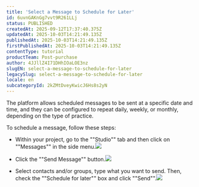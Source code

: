 ```yaml
---
title: 'Select a Message to Schedule for Later'
id: 6uvnGAKnGg7vvt9R261LLj
status: PUBLISHED
createdAt: 2025-09-12T17:37:40.375Z
updatedAt: 2025-10-03T14:21:49.135Z
publishedAt: 2025-10-03T14:21:49.135Z
firstPublishedAt: 2025-10-03T14:21:49.135Z
contentType: tutorial
productTeam: Post-purchase
author: 4JJllZ4I71DHhIOaLOE3nz
slugEN: select-a-message-to-schedule-for-later
legacySlug: select-a-message-to-schedule-for-later
locale: en
subcategoryId: 2kZMtDveyKwicJ6Hs8s2yN
---
```


The platform allows scheduled messages to be sent at a specific date and time, and they can be configured to repeat daily, weekly, or monthly, depending on the type of practice.

To schedule a message, follow these steps:

- Within your project, go to the ""Studio"" tab and then click on ""Messages"" in the side menu.![](https://cdn.statically.io/gh/vtexdocs/help-center-content/refs/heads/main/docs/en/tutorials/weni-by-vtex/studio/select-a-message-to-schedule-for-later_1.png)

- Click the ""Send Message"" button.![](https://cdn.statically.io/gh/vtexdocs/help-center-content/refs/heads/main/docs/en/tutorials/weni-by-vtex/studio/select-a-message-to-schedule-for-later_2.png)

- Select contacts and/or groups, type what you want to send. Then, check the ""Schedule for later"" box and click ""Send"".![](https://cdn.statically.io/gh/vtexdocs/help-center-content/refs/heads/main/docs/en/tutorials/weni-by-vtex/studio/select-a-message-to-schedule-for-later_3.png)
